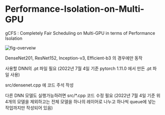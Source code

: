 # Performance-Isolation-on-Multi-GPU
gCFS : Completely Fair Scheduling on Multi-GPU in terms of Performance Isolation

![fig-overveiw](https://user-images.githubusercontent.com/31880493/177089406-b5b19cf3-39ff-48d6-8454-95eba34b99ed.png)

DenseNet201, ResNet152, Inception-v3, Efficient-b3 의 경우에만 동작

사용할 DNN의 .pt 파일 필요 (2022년 7월 4일 기준 pytorch 1.11.0 에서 만든 .pt 파일 사용)

src/densenet.cpp 에 코드 주석 작성

다른 DNN 모델도 실행가능하려면 src/*.cpp 코드 수정 필요 (2022년 7월 4일 기준 위 4개의 모델을 제외하고는 전체 모델을 하나의 레이어로 나누고 하나씩 queue에 넣는 작업까지만 작성되어 있음)

